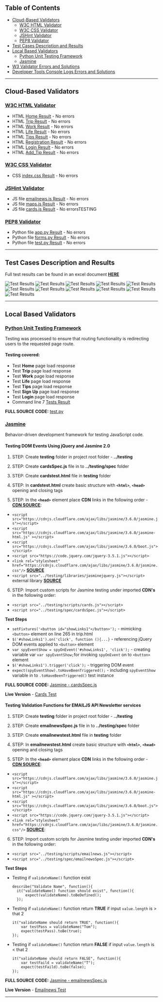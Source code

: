 ## Table of Contents
* [Cloud-Based Validators](#Cloud-Based-Validators)
    * [W3C HTML Validator](#W3C-HTML-Validator)
    * [W3C CSS Validator](#W3C-CSS-Validator)
    * [JSHint Validator](#JSHint-Validator)
    * [PEP8 Validator](#PEP8-Validator)
* [Test Cases Description and Results](#Test-Cases-Description-and-Results)
* [Local Based Validators](#Local-Based-Validators)
  * [Python Unit Testing Framework](#Python-Unit-Testing-Framework)
  * [Jasmine](#Jasmine)
* [W3 Validator Errors and Solutions](#W3-Validator-Errors-and-Solutions)
* [Developer Tools Console Logs Errors and Solutions](#Developer-Tools-Console-Logs-Errors-and-Solutions)

****

## Cloud-Based Validators

### [W3C HTML Validator](https://validator.w3.org/#validate_by_uri)

* HTML [Home Result]() - No errors
* HTML [Trip Result]() - No errors
* HTML [Work Result]() - No errors
* HTML [Life Result]() - No errors
* HTML [Tips Result]() -  No errors
* HTML [Registration Result]() - No errors
* HTML [Login Result]() - No errors
* HTML [Add_Tip Result]() - No errors

### [W3C CSS Validator](https://jigsaw.w3.org/css-validator/)
* CSS [index.css Result]() - No errors

### [JSHint Validator](https://jshint.com/)
* JS file [emailnews.js Result]() - No errors
* JS file [maps.js Result]() - No errors
* JS file [cards.js Result]() - No errorsTESTING

### [PEP8 Validator](http://pep8online.com/)
* Python file [app.py Result]() - No errors
* Python file [forms.py Result]() - No errors
* Python file [test.py Result]() - No errors

****

## Test Cases Description and Results

Full test results can be found in an excel document **[HERE](https://github.com/tsokac2/newIrishLife.3.0/blob/main/static/wireframes/M3_Testing.xlsx)**

![Test Results](https://github.com/tsokac2/newIrishLife.3.0/blob/main/static/wireframes/TC001.png)
![Test Results](https://github.com/tsokac2/newirishlife.3.0/blob/main/static/wireframes/TC004.png)
![Test Results](https://github.com/tsokac2/newirishlife.3.0/blob/main/static/wireframes/TC006.png)
![Test Results](https://github.com/tsokac2/newirishlife.3.0/blob/main/static/wireframes/TC007.png)
![Test Results](https://github.com/tsokac2/newirishlife.3.0/blob/main/static/wireframes/TC008.png)
![Test Results](https://github.com/tsokac2/newirishlife.3.0/blob/main/static/wireframes/TC009.png)
![Test Results](https://github.com/tsokac2/newirishlife.3.0/blob/main/static/wireframes/test12.png)
![Test Results](https://github.com/tsokac2/newirishlife.3.0/blob/main/static/wireframes/test16.png)
![Test Results](https://github.com/tsokac2/newirishlife.3.0/blob/main/static/wireframes/test20.png)
![Test Results](https://github.com/tsokac2/newirishlife.3.0/blob/main/static/wireframes/test25.png)
![Test Results](https://github.com/tsokac2/newirishlife.3.0/blob/main/static/wireframes/test27.png)

****

## Local Based Validators

### [Python Unit Testing Framework](https://docs.python.org/3/library/unittest.html)
Testing was processed to ensure that routing functionality is redirecting users to the requested page route.

#### Testing covered:
* Test **Home** page load response
* Test **Trip** page load response
* Test **Work** page load response
* Test **Life** page load response
* Test **Tips** page load response
* Test **Sign Up** page load response
* Test **Login** page load response
* Command line 7 [Tests Result](https://github.com/tsokac2/newirishlife.3.0/blob/main/static/wireframes/W3_unittest.png)

**FULL SOURCE CODE:** [test.py](https://github.com/tsokac2/newIrishLife.3.0/blob/main/test.py)

### [Jasmine](https://jasmine.github.io/)
Behavior-driven development framework for testing JavaScript code.

#### Testing DOM Events Using jQuery and Jasmine 2.0
1. STEP: Create **testing** folder in project root folder - **../testing**

2. STEP: Create **cardsSpec.js** file in to **../testing/spec** folder

3. STEP: Create **cardstest.html** file in **testing** folder

4. STEP: In **cardstest.html** create basic **<!DOCTYPE html>** structure with **`<html>`**, **`<head>`** opening and closing tags

5. STEP: In the **`<head>`** element place **CDN** links in the following order - **[CDN SOURCE](https://cdnjs.com/libraries/jasmine)**:
  * `<script src="https://cdnjs.cloudflare.com/ajax/libs/jasmine/3.6.0/jasmine.js"></script>`
  * `<script src="https://cdnjs.cloudflare.com/ajax/libs/jasmine/3.6.0/jasmine-html.js" ></script>`
  * `<script src="https://cdnjs.cloudflare.com/ajax/libs/jasmine/3.6.0/boot.js"></script>`
  * `<script src="https://code.jquery.com/jquery-3.5.1.js"></script>`
  * `<link rel="stylesheet" href="https://cdnjs.cloudflare.com/ajax/libs/jasmine/3.6.0/jasmine.css"/>` **[SOURCE](https://code.jquery.com/)** 
  * `<script src="../testing/libraries/jasminejquery.js"></script>` external library **[SOURCE](https://bowercdn.net/c/jasmine-jquery-2.1.1/lib/jasmine-jquery.js)**  

6. STEP: Import custom scripts for Jasmine testing under imported **CDN's** in the following order:
  * `<script src="../testing/scripts/cards.js"></script>`
  * `<script src="../testing/spec/cardsSpec.js"></script>`

**Test Steps**

* `setFixtures('<button id="showLinks1"</button>');`        - mimicking `<button>` element on line 265 in trip.html
* `$('#showLinks1').on('click', function (){...}`           - referencing jQuery DOM events applied to `<button>` element
* `var spyEventShow = spyOnEvent('#showLinks1', 'click');`  - creating variable var `var spyEventShow;`for invoking `spyOnEvent` on to `<button>` element
* `$('#showLinks1').trigger('click');`                      - triggering DOM event
* `expect(spyEventShow).toHaveBeenTriggered();`             - including `spyEventShow` variable in to `.toHaveBeenTriggered()` test instance

**FULL SOURCE CODE:** [Jasmine - cardsSpec.js](https://github.com/tsokac2/newIrishLife.3.0/blob/main/static/testing/spec/cardsSpec.js)

**Live Version** - [Cards Test](https://tsokac2.github.io/newIrishLife.3.0/static/testing/cardstest.html)

#### Testing Validation Functions for EMAILJS API Newsletter services

1. STEP: Create **testing** folder in project root folder - **../testing**

2. STEP: Create **emailnewsSpec.js** file in to **../testing/spec** folder

3. STEP: Create **emailnewstest.html** file in **testing** folder

4. STEP: In **emailnewstest.html** create basic **<!DOCTYPE html>** structure with **`<html>`**, **`<head>`** opening and closing tags

5. STEP: In the **`<head>`** element place **CDN** links in the following order - **[CDN SOURCE](https://cdnjs.com/libraries/jasmine )**:
  * `<script src="https://cdnjs.cloudflare.com/ajax/libs/jasmine/3.6.0/jasmine.js"></script>`
  * `<script src="https://cdnjs.cloudflare.com/ajax/libs/jasmine/3.6.0/jasmine-html.js" ></script>`
  * `<script src="https://cdnjs.cloudflare.com/ajax/libs/jasmine/3.6.0/boot.js"></script>`
  * `<script src="https://code.jquery.com/jquery-3.5.1.js"></script>`
  * `<link rel="stylesheet" href="https://cdnjs.cloudflare.com/ajax/libs/jasmine/3.6.0/jasmine.css"/>` **[SOURCE](https://code.jquery.com/)**: 

6. STEP: Import custom scripts for Jasmine testing under imported **CDN's** in the following order:
  * `<script src="../testing/scripts/emailnews.js"></script>`
  * `<script src="../testing/spec/emailnewsSpec.js"></script>`

**Test Steps**

* Testing if `validateName()` function exist

  ```
  describe("Validate Name", function(){
    it("validateName() function should exist", function(){
        expect(validateName).toBeDefined();
    });
  ```
* Testing if `validateName()` function return **TRUE** if input `value.length` is > that 2

  ```
  it("validateName should return TRUE", function(){
      var testPass = validateName("Tom");
      expect(testPass).toBe(true);
  });
  ```

* Testing if `validateName()` function return **FALSE** if input `value.length` is < that 2

  ```
  it("validateName should return FALSE", function(){
      var testFaild = validateName("T");
      expect(testFaild).toBe(false);
  });
  ```

**FULL SOURCE CODE:** [Jasmine - emailnewsSpec.js](https://github.com/tsokac2/newIrishLife.3.0/blob/main/static/testing/spec/emailnewsSpec.js)

**Live Version** - [Emailnews Test](https://tsokac2.github.io/newIrishLife.3.0/static/testing/emailnewstest.html)

****